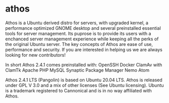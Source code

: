# athos

Athos is a Ubuntu derived distro for servers, with upgraded kernel, a performance optimized GNOME desktop and several preinstalled essential tools for server management. Its puprose is to provide its users with a enchanced server management experience while keeping all the perks of the original Ubuntu server. The key concepts of Athos are ease of use, performance and security.
If you are interested in helping us we are always looking for new contributors!

In short Athos 2.4.1 comes preinstalled with:
OpenSSH
Docker
ClamAv with ClamTk
Apache
PHP
MySQL
Synaptic Package Manager
Nemo
Atom





Athos 2.4.1 LTS (Pangolin) is based on Ubuntu 20.04 LTS.
Athos is released under GPL V 3.0 and a mix of other licenses (See Ubuntu licensing).
Ubuntu is a trademark registered to Cannonical and is in no way affiliated with Athos.
